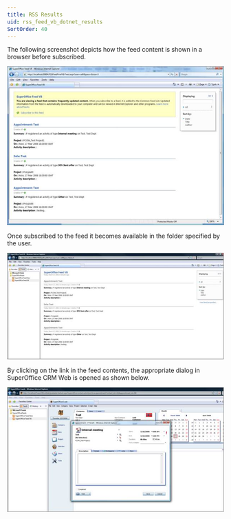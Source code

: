 ```yaml
---
title: RSS Results
uid: rss_feed_vb_dotnet_results
SortOrder: 40
---
```


The following screenshot depicts how the feed content is shown in a browser before subscribed.

![img2](../RSSFeedInVB_files/image002.jpg)

Once subscribed to the feed it becomes available in the folder specified by the user.

![img2](../RSSFeedInVB_files/image003.jpg)

By clicking on the link in the feed contents, the appropriate dialog in SuperOffice CRM Web is opened as shown below.

![img3](../RSSFeedInVB_files/image004.jpg)
